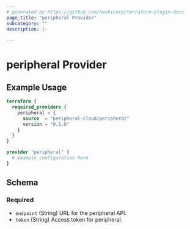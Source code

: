 ```yaml
---
# generated by https://github.com/hashicorp/terraform-plugin-docs
page_title: "peripheral Provider"
subcategory: ""
description: |-
  
---
```


# peripheral Provider



## Example Usage

```terraform
terraform {
  required_providers {
    peripheral = {
      source  = "peripheral-cloud/peripheral"
      version = "0.1.0"
    }
  }
}

provider "peripheral" {
  # example configuration here
}
```

<!-- schema generated by tfplugindocs -->
## Schema

### Required

- `endpoint` (String) URL for the peripheral API.
- `token` (String) Access token for peripheral.
